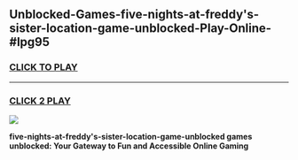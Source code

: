 
## Unblocked-Games-five-nights-at-freddy's-sister-location-game-unblocked-Play-Online-#lpg95
<h3>
<a href="https://premium.freeplayer.one?title=five-nights-at-freddy's-sister-location-game-unblocked&ref=27F">CLICK TO PLAY</a></h3>
<hr>

<h3>
<a href="https://premium.freeplayer.one?title=five-nights-at-freddy's-sister-location-game-unblocked&ref=27F">CLICK 2 PLAY</a>
  
</h3>

<a href="https://premium.freeplayer.one?title=five-nights-at-freddy's-sister-location-game-unblocked&ref=27F"><img src="https://clearcache.store/games.png"></a>


**five-nights-at-freddy's-sister-location-game-unblocked games unblocked: Your Gateway to Fun and Accessible Online Gaming**
